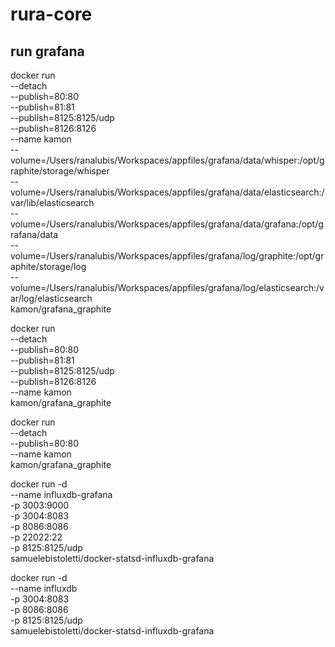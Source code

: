 # rura-core


## run grafana
docker run \
  --detach \
   --publish=80:80 \
   --publish=81:81 \
   --publish=8125:8125/udp \
   --publish=8126:8126 \
   --name kamon \
   --volume=/Users/ranalubis/Workspaces/appfiles/grafana/data/whisper:/opt/graphite/storage/whisper \
   --volume=/Users/ranalubis/Workspaces/appfiles/grafana/data/elasticsearch:/var/lib/elasticsearch \
   --volume=/Users/ranalubis/Workspaces/appfiles/grafana/data/grafana:/opt/grafana/data \
   --volume=/Users/ranalubis/Workspaces/appfiles/grafana/log/graphite:/opt/graphite/storage/log \
   --volume=/Users/ranalubis/Workspaces/appfiles/grafana/log/elasticsearch:/var/log/elasticsearch \
   kamon/grafana_graphite

docker run \
  --detach \
   --publish=80:80 \
   --publish=81:81 \
   --publish=8125:8125/udp \
   --publish=8126:8126 \
   --name kamon \
   kamon/grafana_graphite

docker run \
  --detach \
   --publish=80:80 \
   --name kamon \
   kamon/grafana_graphite

docker run -d \
  --name influxdb-grafana \
  -p 3003:9000 \
  -p 3004:8083 \
  -p 8086:8086 \
  -p 22022:22 \
  -p 8125:8125/udp \
  samuelebistoletti/docker-statsd-influxdb-grafana

docker run -d \
  --name influxdb \
  -p 3004:8083 \
  -p 8086:8086 \
  -p 8125:8125/udp \
  samuelebistoletti/docker-statsd-influxdb-grafana